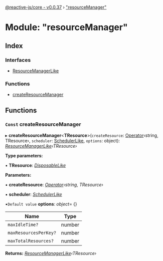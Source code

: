 [@reactive-js/core - v0.0.37](../README.md) › ["resourceManager"](_resourcemanager_.md)

# Module: "resourceManager"

## Index

### Interfaces

* [ResourceManagerLike](../interfaces/_resourcemanager_.resourcemanagerlike.md)

### Functions

* [createResourceManager](_resourcemanager_.md#const-createresourcemanager)

## Functions

### `Const` createResourceManager

▸ **createResourceManager**<**TResource**>(`createResource`: [Operator](_functions_.md#operator)‹string, TResource›, `scheduler`: [SchedulerLike](../interfaces/_scheduler_.schedulerlike.md), `options`: object): *[ResourceManagerLike](../interfaces/_resourcemanager_.resourcemanagerlike.md)‹TResource›*

**Type parameters:**

▪ **TResource**: *[DisposableLike](../interfaces/_disposable_.disposablelike.md)*

**Parameters:**

▪ **createResource**: *[Operator](_functions_.md#operator)‹string, TResource›*

▪ **scheduler**: *[SchedulerLike](../interfaces/_scheduler_.schedulerlike.md)*

▪`Default value`  **options**: *object*= {}

Name | Type |
------ | ------ |
`maxIdleTime?` | number |
`maxResourcesPerKey?` | number |
`maxTotalResources?` | number |

**Returns:** *[ResourceManagerLike](../interfaces/_resourcemanager_.resourcemanagerlike.md)‹TResource›*
